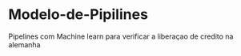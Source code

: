 # Modelo-de-Pipilines
Pipelines com Machine learn para verificar a liberaçao de credito na alemanha
